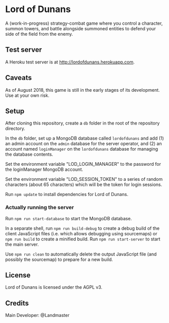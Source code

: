 # Lord of Dunans
A (work-in-progress) strategy-combat game where you control a character, summon towers, and battle alongside summoned entities to defend your side of the field from the enemy.

## Test server
A Heroku test server is at http://lordofdunans.herokuapp.com.

## Caveats
As of August 2018, this game is still in the early stages of its development. Use at your own risk.

## Setup
After cloning this repository, create a `db` folder in the root of the repository directory.

In the `db` folder, set up a MongoDB database called `lordofdunans` and add (1) an admin account on the `admin` database for the server operator, and (2) an account named `loginManager` on the `lordofdunans` database for managing the database contents.

Set the environment variable "LOD_LOGIN_MANAGER" to the password for the loginManager MongoDB account.

Set the environment variable "LOD_SESSION_TOKEN" to a series of random characters (about 65 characters) which will be the token for login sessions.

Run `npm update` to install dependencies for Lord of Dunans.

### Actually running the server

Run `npm run start-database` to start the MongoDB database.

In a separate shell, run `npm run build-debug` to create a debug build of the client JavaScript files (i.e. which allows debugging using sourcemaps) or `npm run build` to create a minified build. Run `npm run start-server` to start the main server.

Use `npm run clean` to automatically delete the output JavaScript file (and possibly the sourcemap) to prepare for a new build. 

## License
Lord of Dunans is licensed under the AGPL v3.

## Credits
Main Developer: @Landmaster
